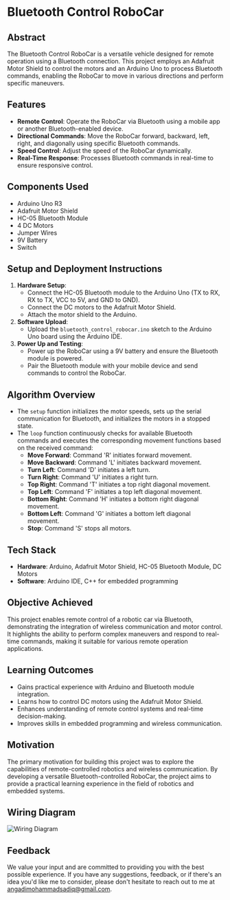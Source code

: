 # Bluetooth Control RoboCar

## Abstract
The Bluetooth Control RoboCar is a versatile vehicle designed for remote operation using a Bluetooth connection. This project employs an Adafruit Motor Shield to control the motors and an Arduino Uno to process Bluetooth commands, enabling the RoboCar to move in various directions and perform specific maneuvers.

## Features
- **Remote Control**: Operate the RoboCar via Bluetooth using a mobile app or another Bluetooth-enabled device.
- **Directional Commands**: Move the RoboCar forward, backward, left, right, and diagonally using specific Bluetooth commands.
- **Speed Control**: Adjust the speed of the RoboCar dynamically.
- **Real-Time Response**: Processes Bluetooth commands in real-time to ensure responsive control.

## Components Used
- Arduino Uno R3
- Adafruit Motor Shield
- HC-05 Bluetooth Module
- 4 DC Motors
- Jumper Wires
- 9V Battery
- Switch

## Setup and Deployment Instructions
1. **Hardware Setup**:
   - Connect the HC-05 Bluetooth module to the Arduino Uno (TX to RX, RX to TX, VCC to 5V, and GND to GND).
   - Connect the DC motors to the Adafruit Motor Shield.
   - Attach the motor shield to the Arduino.
2. **Software Upload**:
   - Upload the `bluetooth_control_robocar.ino` sketch to the Arduino Uno board using the Arduino IDE.
3. **Power Up and Testing**:
   - Power up the RoboCar using a 9V battery and ensure the Bluetooth module is powered.
   - Pair the Bluetooth module with your mobile device and send commands to control the RoboCar.

## Algorithm Overview
- The `setup` function initializes the motor speeds, sets up the serial communication for Bluetooth, and initializes the motors in a stopped state.
- The `loop` function continuously checks for available Bluetooth commands and executes the corresponding movement functions based on the received command:
  - **Move Forward**: Command 'R' initiates forward movement.
  - **Move Backward**: Command 'L' initiates backward movement.
  - **Turn Left**: Command 'D' initiates a left turn.
  - **Turn Right**: Command 'U' initiates a right turn.
  - **Top Right**: Command 'T' initiates a top right diagonal movement.
  - **Top Left**: Command 'F' initiates a top left diagonal movement.
  - **Bottom Right**: Command 'H' initiates a bottom right diagonal movement.
  - **Bottom Left**: Command 'G' initiates a bottom left diagonal movement.
  - **Stop**: Command 'S' stops all motors.

## Tech Stack
- **Hardware**: Arduino, Adafruit Motor Shield, HC-05 Bluetooth Module, DC Motors
- **Software**: Arduino IDE, C++ for embedded programming

## Objective Achieved
This project enables remote control of a robotic car via Bluetooth, demonstrating the integration of wireless communication and motor control. It highlights the ability to perform complex maneuvers and respond to real-time commands, making it suitable for various remote operation applications.

## Learning Outcomes
- Gains practical experience with Arduino and Bluetooth module integration.
- Learns how to control DC motors using the Adafruit Motor Shield.
- Enhances understanding of remote control systems and real-time decision-making.
- Improves skills in embedded programming and wireless communication.

## Motivation
The primary motivation for building this project was to explore the capabilities of remote-controlled robotics and wireless communication. By developing a versatile Bluetooth-controlled RoboCar, the project aims to provide a practical learning experience in the field of robotics and embedded systems.

## Wiring Diagram
![Wiring Diagram](circuit.jpg)

## Feedback
We value your input and are committed to providing you with the best possible experience. If you have any suggestions, feedback, or if there's an idea you'd like me to consider, please don't hesitate to reach out to me at angadimohammadsadiq@gmail.com.
